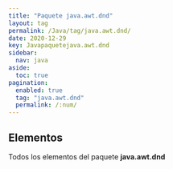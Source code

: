 ```yaml
---
title: "Paquete java.awt.dnd"
layout: tag
permalink: /Java/tag/java.awt.dnd/
date: 2020-12-29
key: Javapaquetejava.awt.dnd
sidebar: 
  nav: java
aside: 
  toc: true
pagination: 
  enabled: true
  tag: "java.awt.dnd"
  permalink: /:num/
---
```


<h2>Elementos</h2>
Todos los elementos del paquete <strong>java.awt.dnd</strong>
